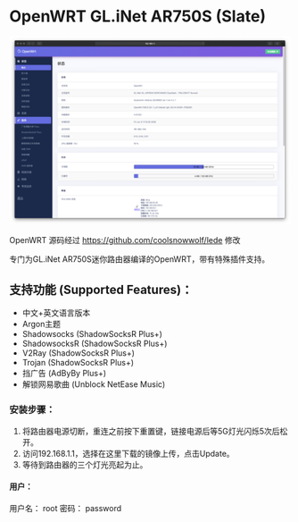 # OpenWRT GL.iNet AR750S (Slate)
![Alt text](Screenshot.png)

OpenWRT 源码经过 https://github.com/coolsnowwolf/lede 修改

专门为GL.iNet AR750S迷你路由器编译的OpenWRT，带有特殊插件支持。

## 支持功能 (Supported Features)：
* 中文+英文语言版本
* Argon主题
* Shadowsocks (ShadowSocksR Plus+)
* ShadowsocksR (ShadowSocksR Plus+)
* V2Ray (ShadowSocksR Plus+)
* Trojan (ShadowSocksR Plus+)
* 挡广告 (AdByBy Plus+)
* 解锁网易歌曲 (Unblock NetEase Music)


### 安装步骤：
1. 将路由器电源切断，重连之前按下重置键，链接电源后等5G灯光闪烁5次后松开。
2. 访问192.168.1.1，选择在这里下载的镜像上传，点击Update。
3. 等待到路由器的三个灯光亮起为止。

#### 用户：
用户名： root
密码： password
